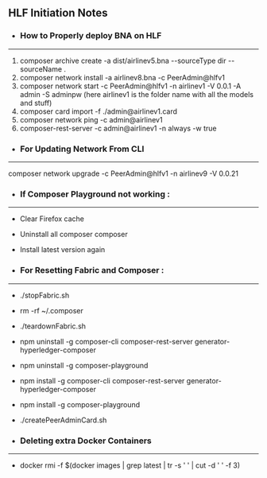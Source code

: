 ## HLF Initiation Notes

- ### How to Properly deploy BNA on HLF

---
1. composer archive create -a dist/airlinev5.bna --sourceType dir --sourceName .
2. composer network install -a airlinev8.bna -c PeerAdmin@hlfv1
3. composer network start -c PeerAdmin@hlfv1 -n airlinev1 -V 0.0.1 -A admin -S adminpw
    (here airlinev1 is the folder name with all the models and stuff)
4. composer card import -f ./admin\@airlinev1.card
5. composer network ping -c admin@airlinev1
6. composer-rest-server -c admin@airlinev1 -n always -w true



- ### For Updating Network From CLI

---

composer network upgrade -c PeerAdmin@hlfv1 -n airlinev9 -V 0.0.21




- ### If Composer Playground not working :
---

 - Clear Firefox cache
 - Uninstall all composer composer
 - Install latest version again



- ### For Resetting Fabric and Composer :
---

- ./stopFabric.sh
- rm -rf ~/.composer
- ./teardownFabric.sh
- npm uninstall -g composer-cli composer-rest-server generator-hyperledger-composer
- npm uninstall -g composer-playground
- npm install -g composer-cli composer-rest-server generator-hyperledger-composer
- npm install -g composer-playground
- ./createPeerAdminCard.sh



- ### Deleting extra Docker Containers 
---
-  docker rmi -f $(docker images | grep latest | tr -s ' ' | cut -d ' ' -f 3)


